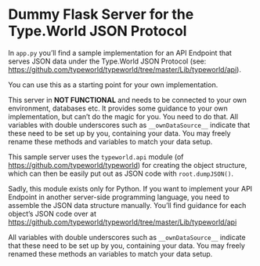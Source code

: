 # Dummy Flask Server for the Type.World JSON Protocol

In `app.py` you’ll find a sample implementation for an API Endpoint that serves JSON data under the Type.World JSON Protocol (see: https://github.com/typeworld/typeworld/tree/master/Lib/typeworld/api).

You can use this as a starting point for your own implementation.

This server in **NOT FUNCTIONAL** and needs to be connected to your own environment, databases etc. It provides some guidance to your own implementation, but can’t do the magic for you. You need to do that.
All variables with double underscores such as `__ownDataSource__` indicate that these need to be set up by you, containing your data. You may freely rename these methods and variables to match your data setup.

This sample server uses the `typeworld.api` module (of https://github.com/typeworld/typeworld) for creating the object structure, which can then be easily put out as JSON code with `root.dumpJSON()`.

Sadly, this module exists only for Python. If you want to implement your API Endpoint in another server-side programming language, you need to assemble the JSON data structure manually. You’ll find guidance for each object’s JSON code over at https://github.com/typeworld/typeworld/tree/master/Lib/typeworld/api

All variables with double underscores such as `__ownDataSource__` indicate that these need to be set up by you, containing your data. You may freely renamed these methods an variables to match your data setup.